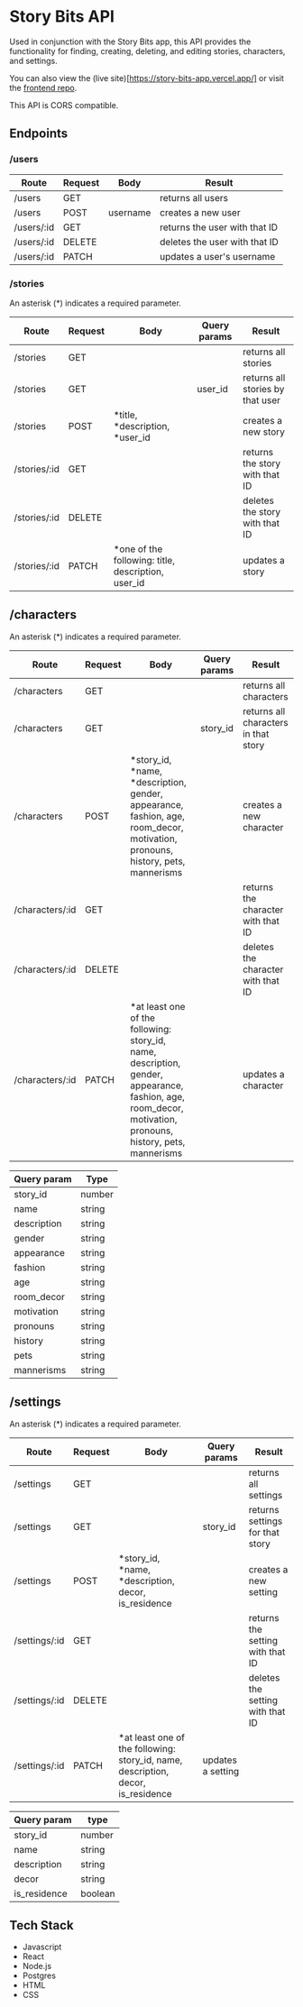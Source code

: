 # Story Bits API

Used in conjunction with the Story Bits app, this API provides the functionality for finding, creating, deleting, and editing stories, characters, and settings.

You can also view the (live site)[https://story-bits-app.vercel.app/] or visit the [frontend repo](https://github.com/kayleidoscope/story-bits-app).

This API is CORS compatible.

## Endpoints

### /users

Route | Request | Body | Result
----- | ------- | ------ | ------
/users | GET | | returns all users
/users | POST | username | creates a new user
/users/:id | GET | | returns the user with that ID
/users/:id | DELETE | | deletes the user with that ID
/users/:id | PATCH | | updates a user's username

### /stories

An asterisk (*) indicates a required parameter.

Route | Request | Body | Query params | Result
----- | ------- | ---- | ------ | ------
/stories | GET | | | returns all stories
/stories | GET | | user_id | returns all stories by that user
/stories | POST | *title, *description, *user_id | | creates a new story
/stories/:id | GET | | | returns the story with that ID
/stories/:id | DELETE | | | deletes the story with that ID
/stories/:id | PATCH | *one of the following: title, description, user_id | | updates a story

## /characters

An asterisk (*) indicates a required parameter.

Route | Request | Body | Query params | Result
----- | ------- | ---- | ------------ | ------
/characters | GET | | | returns all characters
/characters | GET | | story_id | returns all characters in that story
/characters | POST | *story_id, *name, *description, gender, appearance, fashion, age, room_decor, motivation, pronouns, history, pets, mannerisms | | creates a new character
/characters/:id | GET | | | returns the character with that ID
/characters/:id | DELETE | | | deletes the character with that ID
/characters/:id | PATCH | *at least one of the following: story_id, name, description, gender, appearance, fashion, age, room_decor, motivation, pronouns, history, pets, mannerisms | | updates a character

Query param | Type
----------- | ----
story_id | number
name | string
description | string
gender | string
appearance | string
fashion | string
age | string
room_decor | string
motivation | string
pronouns | string
history | string
pets | string
mannerisms | string

## /settings

An asterisk (*) indicates a required parameter.

Route | Request | Body | Query params | Result
----- | ------- | ---- | ------------ | ------
/settings | GET | | | returns all settings
/settings | GET | | story_id | returns settings for that story
/settings | POST | *story_id, *name, *description, decor, is_residence | | creates a new setting
/settings/:id | GET | | | returns the setting with that ID
/settings/:id | DELETE | | | deletes the setting with that ID
/settings/:id | PATCH | *at least one of the following: story_id, name, description, decor, is_residence | updates a setting

Query param | type
----------- | ----
story_id | number
name | string
description | string
decor | string
is_residence | boolean

## Tech Stack

* Javascript
* React
* Node.js
* Postgres
* HTML
* CSS